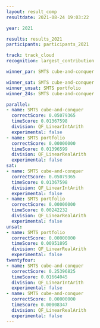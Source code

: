 ```yaml
---
layout: result_comp
resultdate: 2021-08-24 19:03:22

year: 2021

results: results_2021
participants: participants_2021

track: track_cloud
recognition: largest_contribution

winner_par: SMTS cube-and-conquer

winner_sat: SMTS cube-and-conquer
winner_unsat: SMTS portfolio
winner_24s: SMTS cube-and-conquer

parallel:
- name: SMTS cube-and-conquer
  correctScore: 0.05079365
  timeScore: 0.01367598
  division: QF_LinearIntArith
  experimental: false
- name: SMTS portfolio
  correctScore: 0.00000000
  timeScore: 0.01396599
  division: QF_LinearRealArith
  experimental: false
sat:
- name: SMTS cube-and-conquer
  correctScore: 0.05079365
  timeScore: 0.01367598
  division: QF_LinearIntArith
  experimental: false
- name: SMTS portfolio
  correctScore: 0.00000000
  timeScore: 0.00242232
  division: QF_LinearRealArith
  experimental: false
unsat:
- name: SMTS portfolio
  correctScore: 0.00000000
  timeScore: 0.00951895
  division: QF_LinearRealArith
  experimental: false
twentyfour:
- name: SMTS cube-and-conquer
  correctScore: 0.25396825
  timeScore: 0.01664045
  division: QF_LinearIntArith
  experimental: false
- name: SMTS cube-and-conquer
  correctScore: 0.00000000
  timeScore: 0.00008347
  division: QF_LinearRealArith
  experimental: false
---
```

